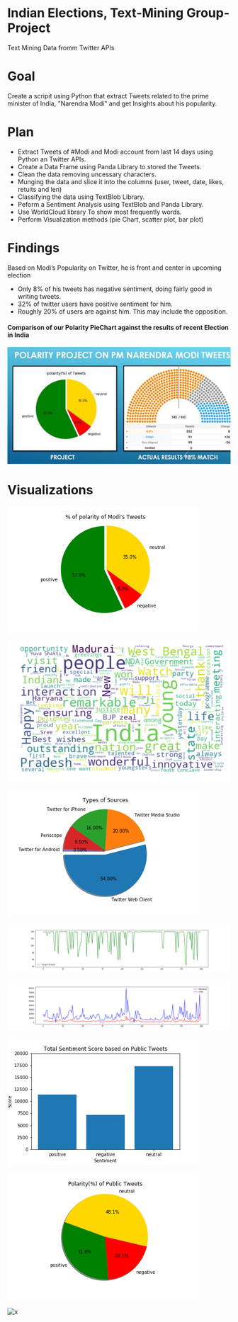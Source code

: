 # Indian Elections, Text-Mining Group-Project 
Text Mining Data fromm Twitter APIs

# Goal
Create a scripit using Python that extract Tweets related to the prime minister of India, "Narendra Modi"
and get Insights about his popularity. 

# Plan
- Extract Tweets of #Modi and Modi account from last 14 days using Python an Twitter APIs.
- Create a Data Frame using Panda Library to stored the Tweets.
- Clean the data removing uncessary characters.
- Munging the data and slice it into the columns (user, tweet, date, likes, retuits and len)
- Classifying the data using TextBlob Library.
- Peform a Sentiment Analysis using  TextBlob and Panda Library.
- Use WorldCloud library To show most frequently words.
- Perform Visualization methods (pie Chart, scatter plot, bar plot)

# Findings


Based on Modi’s Popularity on Twitter, he is front and center in upcoming election

* Only 8% of his tweets has negative sentiment, doing fairly good in writing tweets.
* 32% of twitter users have positive sentiment for him.
* Roughly 20% of users are against him. This may include the opposition.


#### Comparison of our Polarity PieChart against the results of recent Election in India

![x](Images/Comparinson.png)


# Visualizations

![x](Images/Polarity_of_Modi's_Tweets.png)

![x](Images/wordcloud.png)

![x](Images/Sources.png)	

![x](Images/Lenght_of_Tweets.png)

![x](Images/Likes_and_Retweets.png)

![x](Images/Sentiment.png)

![x](Images/pubpie.png)

![x](Images/tweetlength)





